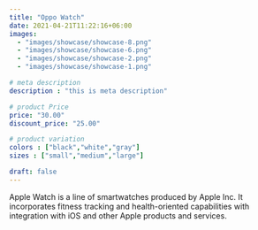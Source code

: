 ```yaml
---
title: "Oppo Watch"
date: 2021-04-21T11:22:16+06:00
images: 
  - "images/showcase/showcase-8.png"
  - "images/showcase/showcase-6.png"
  - "images/showcase/showcase-2.png"
  - "images/showcase/showcase-1.png"

# meta description
description : "this is meta description"

# product Price
price: "30.00"
discount_price: "25.00"

# product variation
colors : ["black","white","gray"]
sizes : ["small","medium","large"]

draft: false
---
```


Apple Watch is a line of smartwatches produced by Apple Inc. It incorporates fitness tracking and health-oriented capabilities with integration with iOS and other Apple products and services.
